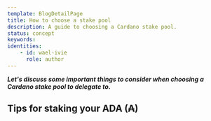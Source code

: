 ```yaml
---
template: BlogDetailPage
title: How to choose a stake pool
description: A guide to choosing a Cardano stake pool.
status: concept
keywords: 
identities: 
    - id: wael-ivie
      role: author
---
```


***Let's discuss some important things to consider when choosing a Cardano stake pool to delegate to.***

## Tips for staking your ADA (₳)

